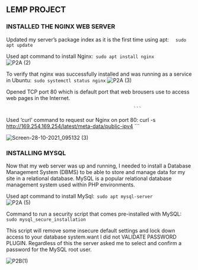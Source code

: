 
## LEMP PROJECT 



### INSTALLED THE NGINX WEB SERVER

Updated my server’s package index as it is the first time using apt: ```  
                                                                    sudo apt update
                                                                     ```
                                                     
                                    
Used apt command to install  Nginx:``` 
                                   sudo apt install nginx
                                   ```                                               
![P2A (2)](https://user-images.githubusercontent.com/93116204/139219823-c58a21a6-ed11-4c40-b271-fec20fc17e0e.png)


To verify that nginx was successfully installed and was running as a service in Ubuntu:``` 
                                                                                       sudo systemctl status nginx
                                                                                       ```
![P2A (3)](https://user-images.githubusercontent.com/93116204/139220994-be597f62-5f49-4aaf-9324-72b4a75200eb.png)

Opened TCP port 80 which is default port that web brousers use to access web pages in the Internet.
                                                
                                                
                                                
                                                    ```
Used ‘curl’ command to request our Nginx on port 80: curl -s http://169.254.169.254/latest/meta-data/public-ipv4                                                                                                                       ```

![Screen-28-10-2021_095132 (3)](https://user-images.githubusercontent.com/93116204/139404540-23fcebbd-1e8a-419d-baec-a1c1d5cad000.png)


### INSTALLING MYSQL

Now that my web server was up and running, I needed to install a Database Management System (DBMS) to be able to store and manage data for my site in a relational database. MySQL is a popular relational database management system used within PHP environments.

Used apt command to install  MySql:``` 
                                   sudo apt mysql-server
                                   ```         
 ![P2A (5)](https://user-images.githubusercontent.com/93116204/139405644-5b17265f-078c-40e0-956a-80f0b917936d.png)
 
Command to run a security script that comes pre-installed with MySQL:``` 
                                                                     sudo mysql_secure_installation
                                                                     ```

This script will remove some insecure default settings and lock down access to your database system.want I did not VALIDATE PASSWORD PLUGIN. Regardless of this the server asked me to select and confirm a password for the MySQL root user.
 
 ![P2B(1)](https://user-images.githubusercontent.com/93116204/139406258-7af14b2a-9dea-482c-a3c7-53759da3e28f.png)

 
                                  
